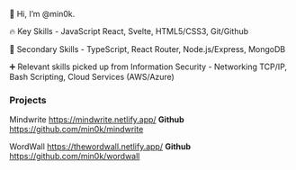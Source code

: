 👋 Hi, I’m @min0k.

🔥 Key Skills - JavaScript React, Svelte, HTML5/CSS3, Git/Github

💪 Secondary Skills - TypeScript, React Router, Node.js/Express, MongoDB

➕ Relevant skills picked up from Information Security - Networking TCP/IP, Bash Scripting, Cloud Services (AWS/Azure)
### Projects

Mindwrite https://mindwrite.netlify.app/ **Github** https://github.com/min0k/mindwrite

WordWall https://thewordwall.netlify.app/ **Github** https://github.com/min0k/wordwall




